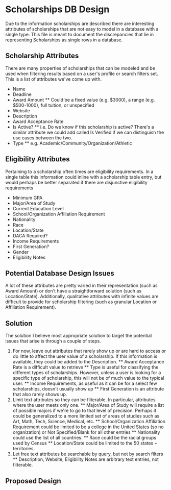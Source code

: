 # Scholarships DB Design

Due to the information scholarships are described there are interesting attributes of scholarships that are not easy
to model in a database with a single type. This file is meant to document the discrepancies that lie in representing
Scholarships as single rows in a database.

## Scholarship Attributes
There are many properties of scholarships that can be modeled and be used when filtering results based on a user's
profile or search filters set. This is a list of attributes we've come up with.

* Name
* Deadline
* Award Amount
** Could be a fixed value (e.g. $3000), a range (e.g. $500-1000), full tuition, or unspecified
* Website
* Description
* Award Acceptance Rate
* Is Active?
** i.e. Do we know if this scholarship is active? There's a similar attribute we could add called Is Verified if we can
distinguish the use cases between the two.
* Type
** e.g. Academic/Community/Organization/Athletic


## Eligibility Attributes
Pertaining to a scholarship often times are eligibility requirements. In a single table this information could inline with
a scholarship table entry, but would perhaps be better separated if there are disjunctive eligibility requirements

* Minimum GPA
* Major/Area of Study
* Current Education Level
* School/Organization Affiliation Requirement
* Nationality
* Race
* Location/State
* DACA Required?
* Income Requirements
* First Generation?
* Gender
* Eligibility Notes

## Potential Database Design Issues
A lot of these attributes are pretty varied in their representation (such as Award Amount) or don't have a straightforward
solution (such as Location/State). Additionally, qualitative attributes with infinite values are difficult to
provide for scholarship filtering (such as granular Location or Affiliation Requirement).

## Solution
The solution I believe most appropriate solution to target the potential issues that arise is through a couple of steps.

1. For now, leave out attributes that rarely show up or are hard to access or do little to affect the user value of a scholarship.
If this information is available, they could be added to the Description.
** Award Acceptance Rate is a difficult value to retrieve
** Type is useful for classifying the different types of scholarships. However, unless a user is looking for a specific
type of scholarship, this will not be of much value to the typical user.
** Income Requirements, as useful as it can be for a select few scholarships, doesn't usually show up
** First Generation is an attribute that also rarely shows up.
2. Limit text attributes so they can be filterable. In particular, attributes where the user meets only one.
** Major/Area of Study will require a list of possible majors if we're to go to that level of precision. Perhaps it could
be generalized to a more limited set of areas of studies such as Art, Math, Tech, Science, Medical, etc.
** School/Organization Affiliation Requirement could be limited to be a college in the United States (so no organization) or
Not Specified/Blank for all other entries
** Nationality could use the list of all countries.
** Race could be the racial groups used by Census
** Location/State could be limited to the 50 states + territories.
3. Let free text attributes be searchable by query, but not by search filters
** Description, Website, Eligibility Notes are arbitrary text entries, not filterable.

## Proposed Design
